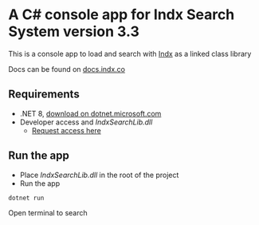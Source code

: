 # A C# console app for Indx Search System version 3.3

This is a console app to load and search with [Indx](https://indx.co) as a linked class library

Docs can be found on [docs.indx.co](https://docs.indx.co/csharp)

## Requirements

- .NET 8, [download on dotnet.microsoft.com](https://dotnet.microsoft.com/en-us/download/dotnet/8.0)
- Developer access and *IndxSearchLib.dll*
    - [Request access here](https://lfut1rkw3es.typeform.com/to/jiN4Z82I)


## Run the app

- Place *IndxSearchLib.dll* in the root of the project
- Run the app

```bash
dotnet run
```

Open terminal to search
